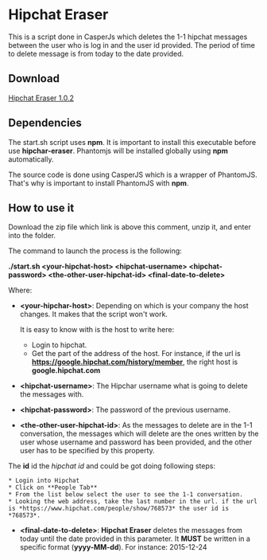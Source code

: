 # Hipchat Eraser

This is a script done in CasperJs which deletes the 1-1 hipchat messages between the user who is log in and the user id provided. The period of time to delete message is from today to the date provided.

## Download

[Hipchat Eraser 1.0.2](https://github.com/mcanovas/hipchat-eraser/archive/1.0.2.zip)

## Dependencies

The start.sh script uses **npm**. It is important to install this executable before use **hipchar-eraser**. Phantomjs will be installed globally using **npm** automatically.

The source code is done using CasperJS which is a wrapper of PhantomJS. That's why is important to install PhantomJS with **npm**.

## How to use it

Download the zip file which link is above this comment, unzip it, and enter into the folder.

The command to launch the process is the following:

**./start.sh \<your-hipchat-host\> \<hipchat-username\> \<hipchat-password\> \<the-other-user-hipchat-id\> \<final-date-to-delete\>**

Where:

 * **\<your-hipchar-host\>**: Depending on which is your company the host changes. It makes that the script won't work. 

 	It is easy to know with is the host to write here:
 	* Login to hipchat.
 	* Get the part of the address of the host. For instance, if the url is **https://google.hipchat.com/history/member**, the right host is **google.hipchat.com**

 * **\<hipchat-username\>**: The Hipchar username what is going to delete the messages with.

 * **\<hipchat-password\>**: The password of the previous username.

 * **\<the-other-user-hipchat-id\>**: As the messages to delete are in the 1-1 conversation, the messages which will delete are the ones written by the user whose username and password has been provided, and the other user has to be specified by this property.

 The **id** id the *hipchat id* and could be got doing following steps:

 	* Login into Hipchat
 	* Click on **People Tab**
 	* From the list below select the user to see the 1-1 conversation.
 	* Looking the web address, take the last number in the url. if the url is *https://www.hipchat.com/people/show/768573* the user id is *768573*.

 * **\<final-date-to-delete\>**: **Hipchat Eraser** deletes the messages from today until the date provided in this parameter. It **MUST** be written in a specific format (**yyyy-MM-dd**). For instance: 2015-12-24